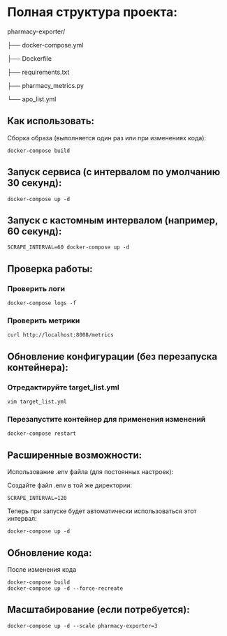 # Полная структура проекта:

pharmacy-exporter/

├── docker-compose.yml

├── Dockerfile

├── requirements.txt

├── pharmacy_metrics.py

└── apo_list.yml

## Как использовать:
Сборка образа (выполняется один раз или при изменениях кода):

```
docker-compose build
```

## Запуск сервиса (с интервалом по умолчанию 30 секунд):

```
docker-compose up -d
```

## Запуск с кастомным интервалом (например, 60 секунд):

```
SCRAPE_INTERVAL=60 docker-compose up -d
```

## Проверка работы:

### Проверить логи

```
docker-compose logs -f
```

### Проверить метрики

```
curl http://localhost:8008/metrics
```

## Обновление конфигурации (без перезапуска контейнера):

### Отредактируйте target_list.yml

```
vim target_list.yml
```

### Перезапустите контейнер для применения изменений

```
docker-compose restart
```

## Расширенные возможности:

Использование .env файла (для постоянных настроек):

Создайте файл .env в той же директории:

```
SCRAPE_INTERVAL=120
```
Теперь при запуске будет автоматически использоваться этот интервал:

```
docker-compose up -d
```

## Обновление кода:
 После изменения кода

```
docker-compose build
docker-compose up -d --force-recreate
```

## Масштабирование (если потребуется):

```
docker-compose up -d --scale pharmacy-exporter=3
```
